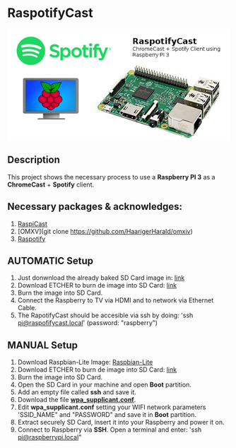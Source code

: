 # RaspotifyCast

![RaspotifyCast](images/RaspotifyCast.jpg)

## Description
This project shows the necessary process to use a **Raspberry PI 3** as a **ChromeCast** + **Spotify** client.

## Necessary packages & acknowledges:

1) [RaspiCast](https://play.google.com/store/apps/details?id=at.huber.raspicast&hl=es)
2) [OMXV](git clone https://github.com/HaarigerHarald/omxiv)
2) [Raspotify](https://github.com/dtcooper/raspotify)

## AUTOMATIC Setup

1) Just donwnload the already baked SD Card image in: [link](www.google.com)
2) Download ETCHER to burn de image into SD Card: [link](https://etcher.io/)
3) Burn the image into SD Card.
4) Connect the Raspberry to TV via HDMI and to network via Ethernet Cable.
5) The RapotifyCast should be accesible via ssh by doing: 'ssh pi@raspofifycast.local' (password: "raspberry")

## MANUAL Setup

1) Download Raspbian-Lite Image: [Raspbian-Lite](https://downloads.raspberrypi.org/raspbian_lite_latest)
2) Download ETCHER to burn de image into SD Card: [link](https://etcher.io/)
3) Burn the image into SD Card.
4) Open the SD Card in your machine and open **Boot** partition.
5) Add an empty file called **ssh** and save it.
6) Download the file [**wpa_supplicant.conf**](files/wpa_supplicant.conf).
7) Edit **wpa_supplicant.conf** setting your WIFI network parameters 'SSID_NAME" and "PASSWORD" and save it in **Boot** partition.
8) Extract securely SD Card, insert it into your Raspberry and power it on.
9) Connect to Raspberry via **SSH**. Open a terminal and enter: 'ssh pi@raspberrypi.local"
